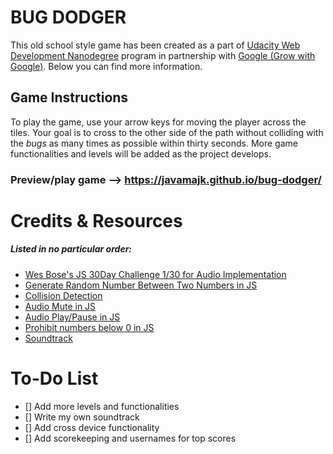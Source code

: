 # BUG DODGER
This old school style game has been created as a part of [Udacity Web Development Nanodegree](https://in.udacity.com/google-india-scholarships) program in partnership with [Google (Grow with Google)](https://grow.google/). Below you can find more information.

## Game Instructions
To play the game, use your arrow keys for moving the player across the tiles. Your goal is to cross to the other side of the path without colliding with the *bugs* as many times as possible within thirty seconds. 
More game functionalities and levels will be added as the project develops.
### Preview/play game --> https://javamajk.github.io/bug-dodger/

# Credits & Resources
##### Listed in no particular order:
* [Wes Bose's JS 30Day Challenge 1/30 for Audio Implementation](https://www.youtube.com/watch?v=VuN8qwZoego)
* [Generate Random Number Between Two Numbers in JS](https://stackoverflow.com/questions/4959975/generate-random-number-between-two-numbers-in-javascript)
* [Collision Detection](https://stackoverflow.com/a/32574379)
* [Audio Mute in JS](https://stackoverflow.com/questions/13810085/html5-audio-display-only-play-pause-and-mute-buttons)
* [Audio Play/Pause in JS](https://stackoverflow.com/questions/27368778/how-to-toggle-audio-play-pause-with-one-button-or-link)
* [Prohibit numbers below 0 in JS](https://stackoverflow.com/questions/4924842/javascript-math-object-methods-negatives-to-zero)
* [Soundtrack](https://freesound.org/people/joshuaempyre/sounds/251461/)

# To-Do List
- [] Add more levels and functionalities
- [] Write my own soundtrack
- [] Add cross device functionality
- [] Add scorekeeping and usernames for top scores

